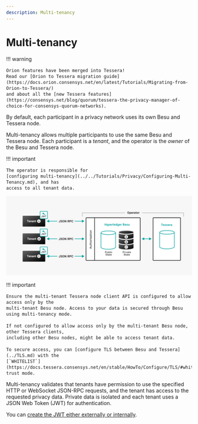 ```yaml
---
description: Multi-tenancy
---
```


# Multi-tenancy

!!! warning

    Orion features have been merged into Tessera!
    Read our [Orion to Tessera migration guide](https://docs.orion.consensys.net/en/latest/Tutorials/Migrating-from-Orion-to-Tessera/)
    and about all the [new Tessera features](https://consensys.net/blog/quorum/tessera-the-privacy-manager-of-choice-for-consensys-quorum-networks).

By default, each participant in a privacy network uses its own Besu and Tessera node.

Multi-tenancy allows multiple participants to use the same Besu and Tessera node. Each participant
is a _tenant_, and the operator is the _owner_ of the Besu and Tessera node.

!!! important

    The operator is responsible for
    [configuring multi-tenancy](../../Tutorials/Privacy/Configuring-Multi-Tenancy.md), and has
    access to all tenant data.

![Multi-tenancy](../../images/Multi-tenancy.png)

!!! important

    Ensure the multi-tenant Tessera node client API is configured to allow access only by the
    multi-tenant Besu node. Access to your data is secured through Besu using multi-tenancy mode.

    If not configured to allow access only by the multi-tenant Besu node, other Tessera clients,
    including other Besu nodes, might be able to access tenant data.

    To secure access, you can [configure TLS between Besu and Tessera](../TLS.md) with the
    [`WHITELIST`](https://docs.tessera.consensys.net/en/stable/HowTo/Configure/TLS/#whitelist)
    trust mode.

Multi-tenancy validates that tenants have permission to use the specified HTTP or WebSocket
JSON-RPC requests, and the tenant has access to the requested privacy data.
Private data is isolated and each tenant uses a JSON Web Token (JWT) for authentication.

You can
[create the JWT either externally or internally](../../how-to/use-besu-api/authenticate.md).
